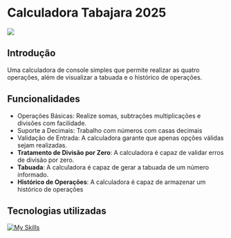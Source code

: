 # Calculadora Tabajara 2025

![](https://imgur.com/AR7EVzJ.gif)

## Introdução

Uma calculadora de console simples que permite realizar as quatro operações, além de visualizar a tabuada e o histórico de operações.

## Funcionalidades

- Operações Básicas: Realize somas, subtrações multiplicações e divisões com facilidade.
- Suporte a Decimais: Trabalho com números com casas decimais
- Validação de Entrada: A calculadora garante que apenas opções válidas sejam realizadas.
- **Tratamento de Divisão por Zero**: A calculadora é capaz de validar erros de divisão por zero.
- **Tabuada**: A calculadora é capaz de gerar a tabuada de um número informado.
- **Histórico de Operações**: A calculadora é capaz de armazenar um histórico de operações

## Tecnologias utilizadas
[![My Skills](https://skillicons.dev/icons?i=cs,dotnet,git,github,vscode)](https://skillicons.dev)